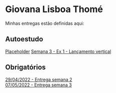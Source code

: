 # Giovana Lisboa Thomé
Minhas entregas estão definidas aqui:

## Autoestudo 
<a href="#">Placeholder</a>
<a href="https://github.com/ThomeGiovana/repositorioGiovanaThome/tree/main/04_AUT_EST_EX_OBRIGATORIOS/Semana%203/lancamento_vertical">Semana 3 - Ex 1 - Lançamento vertical</a>

## Obrigatórios 
<a href="https://github.com/ThomeGiovana/repositorioGiovanaThome/tree/main/03_AUT_EST_ENTREGA/Semana%202/curriculo_web_com_html"> 29/04/2022 - Entrega semana 2 </a>
<br />
<a href="https://github.com/ThomeGiovana/repositorioGiovanaThome/tree/main/03_AUT_EST_ENTREGA/Semana%203/curriculo_web_com_css"> 07/05/2022 - Entrega semana 3</a>
<br />
<a href="">